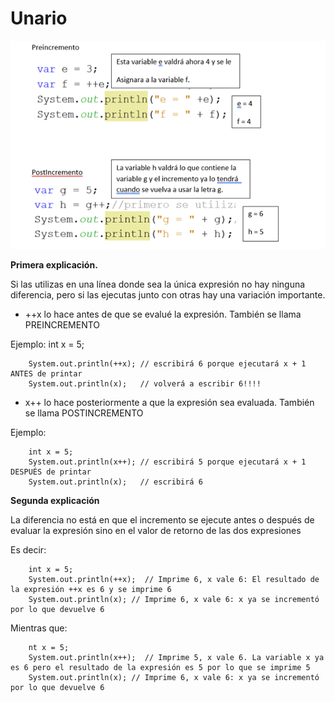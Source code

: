 # Unario

![operador unario](/imagenesjava/operadorunario.png "FOTO")

**Primera explicación.**

Si las utilizas en una línea donde sea la única expresión no hay ninguna diferencia, pero si las ejecutas junto con otras hay una variación importante.

* ++x lo hace antes de que se evalué la expresión. También se llama PREINCREMENTO


Ejemplo:
int x = 5;

        System.out.println(++x); // escribirá 6 porque ejecutará x + 1 ANTES de printar
        System.out.println(x);   // volverá a escribir 6!!!!

* x++ lo hace posteriormente a que la expresión sea evaluada. También se llama POSTINCREMENTO

Ejemplo:

        int x = 5;
        System.out.println(x++); // escribirá 5 porque ejecutará x + 1 DESPUÉS de printar
        System.out.println(x);   // escribirá 6


**Segunda explicación**

La diferencia no está en que el incremento se ejecute antes o después de evaluar la expresión sino en el valor de retorno de las dos expresiones

Es decir:

        int x = 5;
        System.out.println(++x);  // Imprime 6, x vale 6: El resultado de la expresión ++x es 6 y se imprime 6
        System.out.println(x); // Imprime 6, x vale 6: x ya se incrementó por lo que devuelve 6

Mientras que:


        nt x = 5;
        System.out.println(x++);  // Imprime 5, x vale 6. La variable x ya es 6 pero el resultado de la expresión es 5 por lo que se imprime 5
        System.out.println(x); // Imprime 6, x vale 6: x ya se incrementó por lo que devuelve 6
